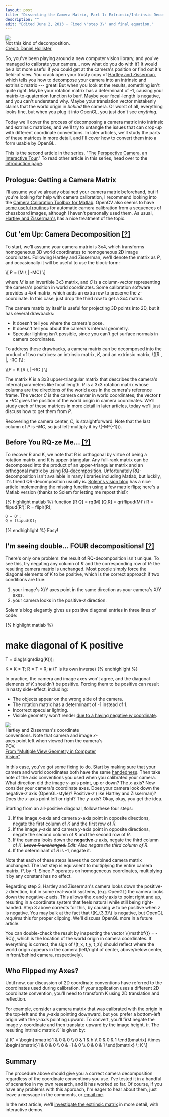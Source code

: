 ```yaml
---
layout: post
title: "Dissecting the Camera Matrix, Part 1: Extrinsic/Intrinsic Decomposition"
description: ""
edit: "Edited June 2, 2013 - Fixed \"step 3\" and final equation."
---
```

<div class="clearer"></div>
<div class='context-img' style='width:320px'>
<img src='/img/decompose.jpg' />
<div class='caption'>Not this kind of decomposition.
<div class='credit'><a href="http://www.flickr.com/photos/dhollister/2596483147/">Credit: Daniel Hollister</a></div>
</div>
</div>


So, you've been playing around a new computer vision library, and you've managed to calibrate your camera...  now what do you do with it?  It would be a lot more useful if you could get at the camera's position or find out it's field-of view.  You crack open your trusty copy of [Hartley and Zisserman](http://www.robots.ox.ac.uk/~vgg/hzbook/), which tells you how to decompose your camera into an intrinsic and extrinsic matrix --- great! But when you look at the results, something isn't quite right.  Maybe your rotation matrix has a determinant of -1, causing your matrix-to-quaternion function to barf.  Maybe your focal-length is negative, and you can't understand why.  Maybe your translation vector mistakenly claims that the world origin in _behind_ the camera.  Or worst of all, everything looks fine, but when you plug it into OpenGL, you just don't see _anything_.  

Today we'll cover the process of decomposing a camera matrix into intrinsic and extrinsic matrices, and we'll try to untangle the issues that can crop-up with different coordinate conventions.  In later articles, we'll study the parts of these matrices in more detail, and I'll cover how to convert them into a form usable by OpenGL.

<!--more-->

This is the second article in the series, "[The Perspective Camera, an Interactive Tour](/2012/08/13/introduction)."  To read other article in this series, head over to the [introduction page](/2012/08/13/introduction#toc).


Prologue: Getting a Camera Matrix
----------------------------------
I'll assume you've already obtained your camera matrix beforehand, but if you're looking for help with camera calibration, I recommend looking into the [Camera Calibration Toolbox for Matlab](http://www.vision.caltech.edu/bouguetj/calib_doc/).  OpenCV also seems to have [some useful routines](http://opencv.willowgarage.com/documentation/python/camera_calibration_and_3d_reconstruction.html) for automatic camera calibration from a sequences of chessboard images, although I haven't personally used them.  As usual, [Hartley and Zisserman's](http://www.robots.ox.ac.uk/~vgg/hzbook/) has a nice treatment of the topic.

<h2>Cut 'em Up: Camera Decomposition <a href="http://www.break.com/usercontent/2006/10/21/mitch-hedberg-on-pringles-169072" class="huh">[?]</a></h2>

To start, we'll assume your camera matrix is 3x4, which transforms homogeneous 3D world coordinates to homogeneous 2D image coordinates.  Following Hartley and Zisserman, we'll denote the matrix as *P*, and occasionally it will be useful to use the block-form:
 
<div>
\[ P = [M \,| -MC] \]
</div>

where *M* is an invertible 3x3 matrix, and *C* is a column-vector representing the camera's position in world coordinates.  Some calibration software provides a 4x4 matrix, which adds an extra row to preserve the *z*-coordinate.  In this case, just drop the third row to get a 3x4 matrix.

The camera matrix by itself is useful for projecting 3D points into 2D, but it has several drawbacks:
 
* It doesn't tell you where the camera's pose.
* It doesn't tell you about the camera's internal geometry.
* Specular lighting isn't possible, since you can't get surface normals in camera coordinates.

To address these drawbacks, a camera matrix can be decomposed into the product of two matrices: an intrinsic matrix, *K*, and an extrinsic matrix, \\([R \, |\, -RC ]\\):

<div>\[P = K [R  \,| -RC ] \]</div>


The matrix *K* is a 3x3 upper-triangular matrix that describes the camera's internal parameters like focal length.  *R* is a 3x3 rotation matrix whose columns are the directions of the world axes in the camera's reference frame. The vector *C* is the camera center in world coordinates; the vector ***t** = -RC* gives the position of the world origin in camera coordinates.   We'll study each of these matrices in more detail in later articles, today we'll just discuss how to get them from *P*.

Recovering the camera center, *C*, is straightforward.  Note that the last column of *P* is *-MC*, so just left-multiply it by \\(-M&#94;{-1}\\).

<h2>Before You RQ-ze Me... <a href="http://www.youtube.com/watch?v=jQAvWte8w0c" class="huh">[?]</a></h2>

To recover R and K, we note that R is orthogonal by virtue of being a rotation matrix, and K is upper-triangular.  Any full-rank matrix can be decomposed into the product of an upper-triangular matrix and an orthogonal matrix by using [RQ-decomposition](http://en.wikipedia.org/wiki/QR_decomposition).  Unfortunately RQ-decomposition isn't available in many libraries including Matlab, but luckily, it's friend QR-decomposition usually is.  [Solem's vision blog](http://www.janeriksolem.net/2011/03/rq-factorization-of-camera-matrices.html) has a nice article implementing the missing function using a few matrix flips; here's a Matlab version (thanks to Solem for letting me repost this!):

{% highlight matlab %}
function [R Q] = rq(M)
    [Q,R] = qr(flipud(M)')
    R = flipud(R');
    R = fliplr(R);

    Q = Q';   
    Q = flipud(Q);
{% endhighlight %}
 Easy!

<h2> I'm seeing double...  FOUR decompositions!  <a href="http://imgur.com/1pAsu" class="huh">[?]</a></h2>

There's only one problem: the result of RQ-decomposition isn't unique.  To see this, try negating any column of *K* and the corresponding row of *R*: the resulting camera matrix is unchanged.  Most people simply force the diagonal elements of *K* to be positive, which is the correct approach if two conditions are true:

1. your image's X/Y axes point in the same direction as your camera's X/Y axes.
2. your camera looks in the positive-*z* direction.

Solem's blog elegantly gives us positive diagonal entries in three lines of code:

{% highlight matlab %}
# make diagonal of K positive
T = diag(sign(diag(K)));

K = K * T;
R = T * R; # (T is its own inverse)
{% endhighlight %}

   In practice, the camera and image axes won't agree, and the diagonal elements of *K* shouldn't be positive.   Forcing them to be positive can result in nasty side-effect, including:
    
   * The objects appear on the wrong side of the camera.
   * The rotation matrix has a determinant of -1 instead of 1.
   * Incorrect specular lighting.
   * Visible geometry won't render [due to a having negative *w* coordinate](http://stackoverflow.com/questions/2286529/why-does-sign-matter-in-opengl-projection-matrix).

<div class='context-img' style='width:321px'>
<img src='/img/hz_camera.png' />
<div class='caption'>Hartley and Zisserman's  coordinate conventions.  Note that camera and image <em>x</em>-axes point left when viewed from the camera's POV.  
<div class='credit'><a href="http://www.robots.ox.ac.uk/~vgg/hzbook/">From "Multiple View Geometry in Computer Vision"</a></div>
</div>
</div>

   In this case, you've got some fixing to do.  Start by making sure that your camera and world coordinates both have the same [handedness](http://en.wikipedia.org/wiki/Right-hand_rule).    Then take note of the axis conventions you used when you calibrated your camera.   What direction did the image *y*-axis point, up or down?  The *x*-axis?  Now consider your camera's coordinate axes.  Does your camera look down the negative-*z* axis (OpenGL-style)?  Positive-*z* (like Hartley and Zisserman)?  Does the *x*-axis point left or right?  The *y*-axis?  Okay, okay, you get the idea.
   
   Starting from an all-positive diagonal, follow these four steps:

1. If the image *x*-axis and camera *x*-axis point in opposite directions, negate the first column of *K* and the first row of *R*.  
2. If the image *y*-axis and camera *y*-axis point in opposite directions, negate the second column of *K* and the second row of *R*.
3. If the camera looks down the **negative**-*z* axis, negate the third column of *K*.  ~~*Leave R unchanged*.~~ *Edit: Also negate the third column of R*.
4. If the determinant of *R* is -1, negate it.

Note that each of these steps leaves the combined camera matrix unchanged.  The last step is equivalent to multiplying the entire camera matrix, *P*, by -1.  Since *P* operates on homogeneous coordinates, multiplying it by any constant has no effect. 

Regarding step 3, Hartley and Zisserman's camera looks down the positive-*z* direction, but in some real-world systems, (e.g. OpenGL) the camera looks down the negative-*z* axis.  This allows the *x* and *y* axis to point right and up, resulting in a coordinate system that feels natural while still being right-handed.  Step 3 above corrects for this, by causing *w* to be positive when *z* is negative.  You may balk at the fact that \\(K_{3,3}\\) is negative, but OpenGL *requires* this for proper clipping.  We'll discuss OpenGL more in a future article.

You can double-check the result by inspecting the vector \\(\mathbf{t} = -RC\\), which is the location of the world origin in camera coordinates.  If everything is correct, the sign of \\(t_x, t_y, t_z\\) should reflect where the world origin appears in the camera (left/right of center, above/below center, in front/behind camera, respectively).

<a id="flipaxis"></a> Who Flipped my Axes? 
-------------------------------------

Until now, our discussion of 2D coordinate conventions have referred to the coordinates used during calibration.  If your application uses a different 2D coordinate convention, you'll need to transform K using 2D translation and reflection.

For example, consider a camera matrix that was calibrated with the origin in the top-left and the *y*-axis pointing downward, but you prefer a bottom-left origin with the *y-axis* pointing upward.   To convert, you'll first negate the image *y*-coordinate and then translate upward by the image height, *h*.  The resulting intrinsic matrix *K'* is given by:    
<div>
\[
    K' = \begin{bmatrix}1 & 0 & 0 \\ 0 & 1 & h \\  0 & 0 & 1 \end{bmatrix} \times \begin{bmatrix}1 & 0 & 0 \\ 0 & -1 & 0 \\ 0 & 0 & 1 \end{bmatrix} \; K
\] 
</div>

Summary
---------
The procedure above should give you a correct camera decomposition regardless of the coordinate conventions you use.  I've tested it in a handful of scenarios in my own research, and it has worked so far.  Of course, if you have any problems with this approach, I'm eager to hear about them, just leave a message in the comments, or [email me](/contact.html).

In the next article, we'll [investigate the extrinsic matrix](/2012/08/22/extrinsic) in more detail, with interactive demos.

